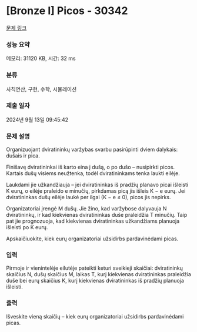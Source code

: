 # [Bronze I] Picos - 30342 

[문제 링크](https://www.acmicpc.net/problem/30342) 

### 성능 요약

메모리: 31120 KB, 시간: 32 ms

### 분류

사칙연산, 구현, 수학, 시뮬레이션

### 제출 일자

2024년 9월 13일 09:45:42

### 문제 설명

<p>Organizuojant dviratininkų varžybas svarbu pasirūpinti dviem dalykais: dušais ir pica.</p>

<p>Finišavę dviratininkai iš karto eina į dušą, o po dušo – nusipirkti picos. Kartais dušų visiems neužtenka, todėl dviratininkams tenka laukti eilėje.</p>

<p>Laukdami jie užkandžiauja – jei dviratininkas iš pradžių planavo picai išleisti K eurų, o eilėje praleido e minučių, pirkdamas picą jis išleis K − e eurų. Jei dviratininkas dušų eilėje laukė per ilgai (K − e ≤ 0), picos jis nepirks.</p>

<p>Organizatoriai įrengė M dušų. Jie žino, kad varžybose dalyvauja N dviratininkų, ir kad kiekvienas dviratininkas duše praleidžia T minučių. Taip pat jie prognozuoja, kad kiekvienas dviratininkas užkandžiams planuoja išleisti po K eurų.</p>

<p>Apskaičiuokite, kiek eurų organizatoriai užsidirbs pardavinėdami picas.</p>

### 입력 

 <p>Pirmoje ir vienintelėje eilutėje pateikti keturi sveikieji skaičiai: dviratininkų skaičius N, dušų skaičius M, laikas T, kurį kiekvienas dviratininkas praleidžia duše bei eurų skaičius K, kurį kiekvienas dviratininkas iš pradžių planuoja išleisti.</p>

### 출력 

 <p>Išveskite vieną skaičių – kiek eurų organizatoriai užsidirbs pardavinėdami picas.</p>

